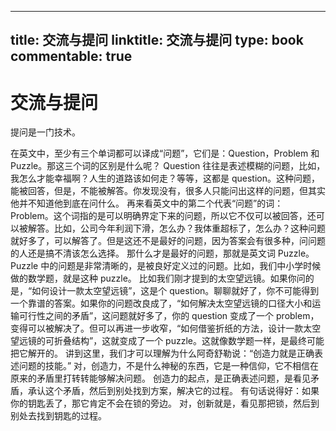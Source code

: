 
---
title: 交流与提问
linktitle: 交流与提问
type: book
commentable: true
---

# 交流与提问

提问是一门技术。

在英文中，至少有三个单词都可以译成“问题”，它们是：Question，Problem 和 Puzzle。那这三个词的区别是什么呢？
Question 往往是表述模糊的问题，比如，我怎么才能幸福啊？人生的道路该如何走？等等，这都是 question。这种问题，能被回答，但是，不能被解答。你发现没有，很多人只能问出这样的问题，但其实他并不知道他到底在问什么。
再来看英文中的第二个代表“问题”的词：Problem。这个词指的是可以明确界定下来的问题，所以它不仅可以被回答，还可以被解答。比如，公司今年利润下滑，怎么办？我体重超标了，怎么办？这种问题就好多了，可以解答了。但是这还不是最好的问题，因为答案会有很多种，问问题的人还是搞不清该怎么选择。
那什么才是最好的问题，那就是英文词 Puzzle。Puzzle 中的问题是非常清晰的，是被良好定义过的问题。比如，我们中小学时候做的数学题，就是这种 puzzle。
比如我们刚才提到的太空望远镜。如果你问的是，“如何设计一款太空望远镜”，这是个 question。聊聊就好了，你不可能得到一个靠谱的答案。如果你的问题改良成了，“如何解决太空望远镜的口径大小和运输可行性之间的矛盾”，这问题就好多了，你的 question 变成了一个 problem，变得可以被解决了。但可以再进一步收窄，“如何借鉴折纸的方法，设计一款太空望远镜的可折叠结构”，这就变成了一个 puzzle。这就像数学题一样，是最终可能把它解开的。
讲到这里，我们才可以理解为什么阿奇舒勒说：“创造力就是正确表述问题的技能。”
对，创造力，不是什么神秘的东西，它是一种信仰，它不相信在原来的矛盾里打转转能够解决问题。
创造力的起点，是正确表述问题，是看见矛盾，承认这个矛盾，然后到别处找到方案，解决它的过程。
有句话说得好：如果你的钥匙丢了，那它肯定不会在锁的旁边。
对，创新就是，看见那把锁，然后到别处去找到钥匙的过程。

    
